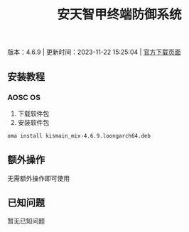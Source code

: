 ﻿---
id: 1907
title: 安天智甲终端防御系统
toc: true
weight: 1907
---

版本：4.6.9 | 更新时间：2023-11-22 15:25:04 | [官方下载页面](http://app.loongapps.cn/#/detail/1907)

## 安装教程 

### AOSC OS 

1. 下载软件包
2. 安装软件包

```bash
oma install kismain_mix-4.6.9.loongarch64.deb
```

## 额外操作

无需额外操作即可使用

## 已知问题

暂无已知问题

